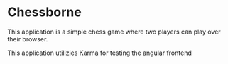 # Chessborne

This application is a simple chess game where two players can play over their browser.

This application utilizies Karma for testing the angular frontend
